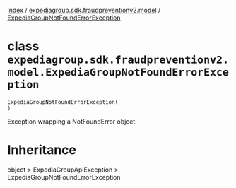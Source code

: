 [index](index.md) / [expediagroup.sdk.fraudpreventionv2.model](expediagroup.sdk.fraudpreventionv2.model.md) / [ExpediaGroupNotFoundErrorException](ExpediaGroupNotFoundErrorException.md)
# class `expediagroup.sdk.fraudpreventionv2.model.ExpediaGroupNotFoundErrorException`
```
ExpediaGroupNotFoundErrorException(
)
```

Exception wrapping a NotFoundError object.










# Inheritance
object > ExpediaGroupApiException > ExpediaGroupNotFoundErrorException